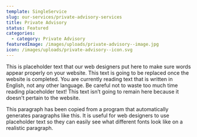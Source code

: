 ```yaml
---
template: SingleService
slug: our-services/private-advisory-services
title: Private Advisory
status: Featured
categories:
  - category: Private Advisory
featuredImage: /images/uploads/private-advisory--image.jpg
icon: /images/uploads/private-advisory--icon.svg
---
```


This is placeholder text that our web designers put here to make sure words appear properly on your website. This text is going to be replaced once the website is completed. You are currently reading text that is written in English, not any other language. Be careful not to waste too much time reading placeholder text! This text isn’t going to remain here because it doesn't pertain to the website.

This paragraph has been copied from a program that automatically generates paragraphs like this. It is useful for web designers to use placeholder text so they can easily see what different fonts look like on a realistic paragraph.
